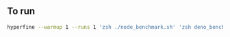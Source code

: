 ## To run
```zsh
hyperfine --warmup 1 --runs 1 'zsh ./node_benchmark.sh' 'zsh deno_benchmark.sh' 'zsh ./bun_benchmark.sh'
```